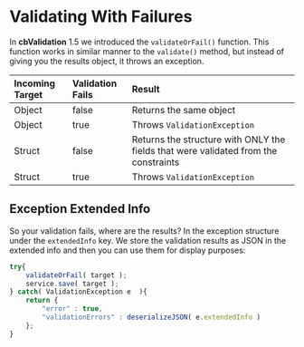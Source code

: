 # Validating With Failures

In **cbValidation** 1.5 we introduced the `validateOrFail()` function.  This function works in similar manner to the `validate()` method, but instead of giving you the results object, it throws an exception.

| Incoming Target | Validation Fails | Result |
| :--- | :--- | :--- |
| Object | false | Returns the same object |
| Object | true | Throws `ValidationException` |
| Struct | false | Returns the structure with ONLY the fields that were validated from the constraints |
| Struct | true | Throws `ValidationException` |

## Exception Extended Info

So your validation fails, where are the results? In the exception structure under the `extendedInfo` key.  We store the validation results as JSON in the extended info and then you can use them for display purposes:

```javascript
try{
    validateOrFail( target );
    service.save( target );
} catch( ValidationException e  ){
    return {
        "error" : true,
        "validationErrors" : deserializeJSON( e.extendedInfo )
    };
}
```

 

